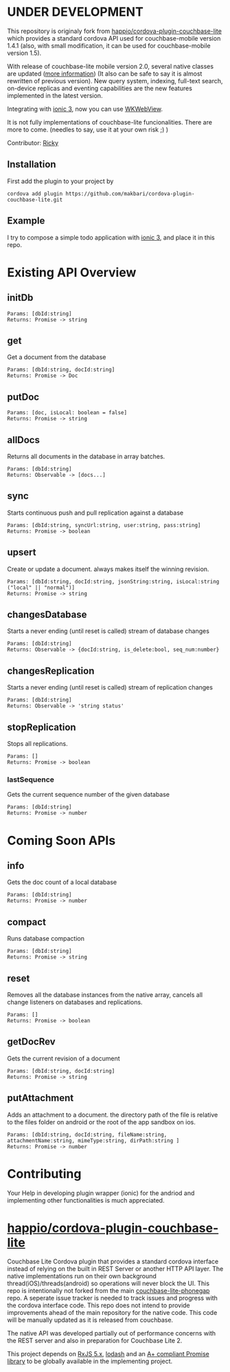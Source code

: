 # UNDER DEVELOPMENT
This repository is originaly fork from [happio/cordova-plugin-couchbase-lite](https://github.com/happieio/cordova-plugin-couchbase-lite) which provides a standard cordova API used for couchbase-mobile version 1.4.1 (also, with small modification, it can be used for couchbase-mobile version 1.5).



With release of couchbase-lite mobile version 2.0, several native classes are updated ([more information](https://developer.couchbase.com/documentation/mobile/current/whatsnew.html)) (It also can be safe to say it is almost rewritten of previous version). New query system, indexing, full-text search, on-device replicas and eventing capabilities are the new features implemented in the latest version.

Integrating with [ionic 3](https://ionicframework.com/), now you can use [WKWebView](https://developer.apple.com/documentation/webkit/wkwebview).

It is not fully implementations of couchbase-lite funcionalities. There are more to come. (needles to say, use it at your own risk ;) )

Contributor: [Ricky](https://github.com/rickymediaengine) 

## Installation
First add the plugin to your project by

    cordova add plugin https://github.com/makbari/cordova-plugin-couchbase-lite.git


## Example

I try to compose a simple todo application with [ionic 3](https://ionicframework.com/), and place it in this repo. 


# Existing API Overview
## initDb
```
Params: [dbId:string]
Returns: Promise -> string
```

    
## get
Get a document from the database
```
Params: [dbId:string, docId:string]
Returns: Promise -> Doc
```


## putDoc
```
Params: [doc, isLocal: boolean = false]
Returns: Promise -> string
```

## allDocs
Returns all documents in the database in array batches.
```
Params: [dbId:string]
Returns: Observable -> [docs...]
```

## sync
Starts continuous push and pull replication against a database
```
Params: [dbId:string, syncUrl:string, user:string, pass:string]
Returns: Promise -> boolean
```

## upsert
Create or update a document. always makes itself the winning revision.
```
Params: [dbId:string, docId:string, jsonString:string, isLocal:string ("local" || "normal")]
Returns: Promise -> string
```

 ## changesDatabase
Starts a never ending (until reset is called) stream of database changes
```
Params: [dbId:string]
Returns: Observable -> {docId:string, is_delete:bool, seq_num:number}
```


## changesReplication
Starts a never ending (until reset is called) stream of replication changes
```
Params: [dbId:string]
Returns: Observable -> 'string status'
```


## stopReplication
Stops all replications.
```
Params: []
Returns: Promise -> boolean
```

### lastSequence
Gets the current sequence number of the given database
```
Params: [dbId:string]
Returns: Promise -> number
```

# Coming Soon APIs

## info
Gets the doc count of a local database
```
Params: [dbId:string]
Returns: Promise -> number

```

## compact
Runs database compaction
```
Params: [dbId:string]
Returns: Promise -> string
```

## reset
Removes all the database instances from the native array, cancels all change listeners 
on databases and replications.

```
Params: []
Returns: Promise -> boolean
```
    
## getDocRev
Gets the current revision of a document
```
Params: [dbId:string, docId:string]
Returns: Promise -> string
```

## putAttachment
Adds an attachment to a document. the directory path of the file is relative to the 
files folder on android or the root of the app sandbox on ios.
```
Params: [dbId:string, docId:string, fileName:string, attachmentName:string, mimeType:string, dirPath:string ]
Returns: Promise -> number
```
    

# Contributing
Your Help in developing plugin wrapper (ionic) for the andriod and implementing other functionalities is much appreciated.


# [happio/cordova-plugin-couchbase-lite](https://github.com/happieio/cordova-plugin-couchbase-lite)
Couchbase Lite Cordova plugin that provides a standard cordova interface instead of relying on the 
 built in REST Server or another HTTP API layer. The native implementations run on their own
 background thread(iOS)/threads(android) so operations will never block the UI.
 This repo is intentionally not forked from the main
[couchbase-lite-phonegap](https://github.com/couchbaselabs/Couchbase-Lite-PhoneGap-Plugin)
repo. A seperate issue tracker is needed to track issues and progress with the cordova interface
 code. This repo does not intend to provide improvements ahead of the main
 repository for the native code. This code will be manually updated as it is
 released from couchbase.
 
 The native API was developed partially out of performance concerns with the REST server and
 also in preparation for Couchbase Lite 2.

This project depends on
[RxJS 5.x](https://medialize.github.io/URI.js/), [lodash](https://lodash.com/docs) and an
[A+ compliant Promise library](https://github.com/promises-aplus/promises-spec/blob/master/implementations.md)
  to be globally available in the implementing project.
